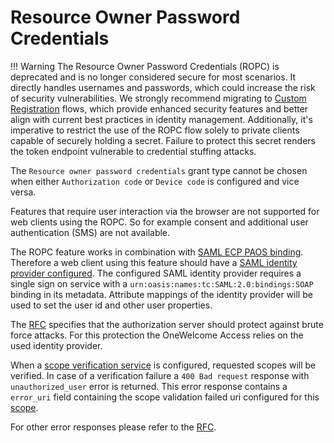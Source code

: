 # Resource Owner Password Credentials

!!! Warning
    The Resource Owner Password Credentials (ROPC) is deprecated and is no longer considered secure for most scenarios. It directly handles
    usernames and passwords, which could increase the risk of security vulnerabilities. We strongly recommend migrating
    to [Custom Registration](../custom-registration/index.md) flows, which provide enhanced security features and better align with
    current best practices in identity management. Additionally, it's imperative to restrict the use of the ROPC flow solely to private
    clients capable of securely holding a secret. Failure to protect this secret renders the token endpoint vulnerable to credential
    stuffing attacks.

The `Resource owner password credentials` grant type cannot be chosen when either `Authorization code` or `Device code` is configured and
vice versa.

Features that require user interaction via the browser are not supported for web clients using the ROPC. So for example consent
and additional user authentication (SMS) are not available.

The ROPC feature works in combination
with [SAML ECP PAOS binding](https://docs.oasis-open.org/security/saml/Post2.0/saml-ecp/v2.0/cs01/saml-ecp-v2.0-cs01.pdf). Therefore a web
client using this feature should have
a [SAML identity provider configured](../general-app-config/identity-providers/identity-providers.md#configure-a-saml-identity-provider).
The configured SAML identity provider requires a single sign on service with a `urn:oasis:names:tc:SAML:2.0:bindings:SOAP` binding in its
metadata. Attribute mappings of the identity provider will be used to set the user id and other user properties.

The [RFC](https://tools.ietf.org/html/rfc6749#section-4.3.2) specifies that the authorization server should protect against brute force
attacks. For this protection the OneWelcome Access relies on the used identity provider.

When a [scope verification service](../integration-extension/scope-verification/scope-verification.md) is configured, requested scopes will
be verified. In case of a verification failure a `400 Bad request` response with `unauthorized_user` error is returned. This error response
contains a `error_uri` field containing the scope validation failed uri configured for this [scope](../general-app-config/scopes/scopes.md).


For other error responses please refer to the [RFC](https://tools.ietf.org/html/rfc6749#section-4.3). 
